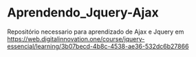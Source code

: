 # Aprendendo_Jquery-Ajax
Repositório necessario para aprendizado de Ajax e Jquery em https://web.digitalinnovation.one/course/jquery-essencial/learning/3b07becd-4b8c-4538-ae36-532dc6b27866
